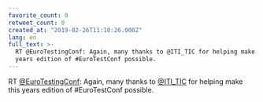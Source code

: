```yaml
---
favorite_count: 0
retweet_count: 0
created_at: "2019-02-26T11:10:26.000Z"
lang: en
full_text: >-
  RT @EuroTestingConf: Again, many thanks to @ITI_TIC for helping make this
  years edition of #EuroTestConf possible.
---
```


RT [@EuroTestingConf](https://twitter.com/EuroTestingConf): Again, many thanks
to [@ITI_TIC](https://twitter.com/ITI_TIC) for helping make this years edition
of #EuroTestConf possible.
